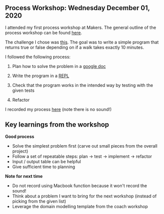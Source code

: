 ## Process Workshop: Wednesday December 01, 2020

I attended my first process workshop at Makers. The general outline of the process workshop can be found [here](https://github.com/makersacademy/skills-workshops/tree/master/process_review).

The challenge I chose was [this](https://github.com/makersacademy/skills-workshops/tree/master/process_review/exercises/10_minute_walk). The goal was to write a simple program that returns true or false depending on if a walk takes exactly 10 minutes.

I followed the following process:

1) Plan how to solve the problem in a [google doc](https://docs.google.com/document/d/1ri1VsNBj1PQ8u8DBjWNZ8bAtw_leNB1uISzcTBFbEm4/edit?usp=sharing)

2) Write the program in a [REPL](https://repl.it/@ACho1/ProcessWorkshop20201201)

3) Check that the program works in the intended way by testing with the given tests

4) Refactor

I recorded my process [here](https://drive.google.com/file/d/1bTXagYLMUVCizd-Vw9qETMtmbTGSmeci/view?usp=sharing) (note there is no sound!)

## Key learnings from the workshop

**Good process**
- Solve the simplest problem first (carve out small pieces from the overall project)
- Follow a set of repeatable steps: plan -> test -> implement -> refactor
- Input / output table can be helpful
- Give sufficient time to planning 

**Note for next time**
- Do not record using Macbook function because it won't record the sound!
- Think about a problem I want to bring for the next workshop (instead of picking from the given list)
- Leverage the domain modelling template from the coach workshop
